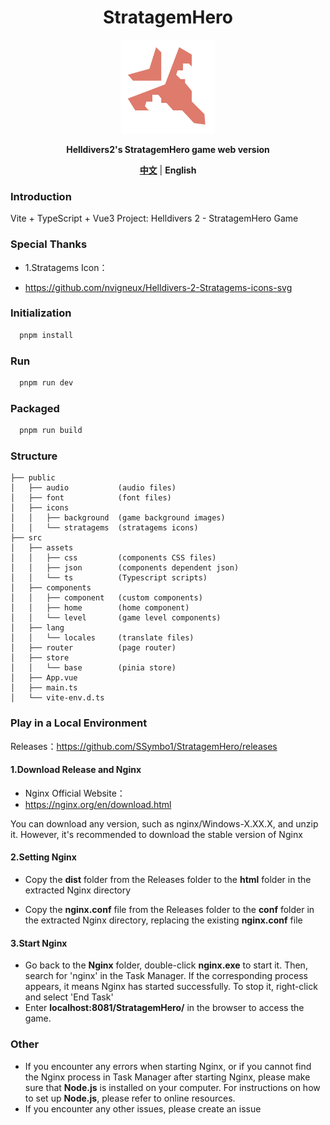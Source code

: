<div align="center">
	<h1>StratagemHero
</h1>
	<img src="./public/icons/stratagems/eagle_airstrike.svg" width="150" align="center" />
	<br/> <br/>
	<strong>Helldivers2's StratagemHero game web version</strong>
</div>

<div align="center">

[**中文**](./README.md) | **English**

</div>

### Introduction

Vite + TypeScript + Vue3 Project: Helldivers 2 - StratagemHero Game

### Special Thanks

- 1.Stratagems Icon：

- https://github.com/nvigneux/Helldivers-2-Stratagems-icons-svg

### Initialization

```bash
  pnpm install
```

### Run

```bash
  pnpm run dev  
```

### Packaged

```bash
  pnpm run build
```    

### Structure

```
├── public
│   ├── audio           (audio files)
│   ├── font            (font files)
│   ├── icons           
│   │   ├── background  (game background images)
│   │   └── stratagems  (stratagems icons)
├── src
│   ├── assets
│   │   ├── css         (components CSS files)
│   │   ├── json        (components dependent json)
│   │   └── ts          (Typescript scripts)
│   ├── components
│   │   ├── component   (custom components)
│   │   ├── home        (home component)
│   │   └── level       (game level components)
│   ├── lang
│   │   └── locales     (translate files)
│   ├── router          (page router)
│   ├── store
│   │   └── base        (pinia store)
│   ├── App.vue
│   ├── main.ts
│   └── vite-env.d.ts
```

### Play in a Local Environment

Releases：https://github.com/SSymbo1/StratagemHero/releases

#### 1.Download Release and Nginx

- Nginx Official Website：
- https://nginx.org/en/download.html

You can download any version, such as nginx/Windows-X.XX.X, and unzip it. However, it's recommended to download the stable version of Nginx

#### 2.Setting Nginx

- Copy the **dist** folder from the Releases folder to the **html** folder in the extracted Nginx directory

- Copy the **nginx.conf** file from the Releases folder to the **conf** folder in the extracted Nginx directory, replacing the existing **nginx.conf** file

#### 3.Start Nginx

- Go back to the **Nginx** folder, double-click **nginx.exe** to start it. Then, search for 'nginx' in the Task Manager. If the corresponding process appears, it means Nginx has started successfully. To stop it, right-click and select 'End Task'
- Enter **localhost:8081/StratagemHero/** in the browser to access the game.

### Other

- If you encounter any errors when starting Nginx, or if you cannot find the Nginx process in Task Manager after starting Nginx, please make sure that **Node.js** is installed on your computer. For instructions on how to set up **Node.js**, please refer to online resources.
- If you encounter any other issues, please create an issue
